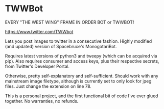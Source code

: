 # TWWBot
EVERY "THE WEST WING" FRAME IN ORDER BOT
or
TWWBOT!

https://www.twitter.com/TWWbot

Lets you post images to twitter in a consecutive fashion. Highly modified (and updated) version of Spacebruce's MonogotariBot.

Requires latest versions of python3 and tweepy (which can be acquired via pip). Also requires consumer and access keys, plus their respective secrets, from Twitter's Developer Portal.

Otherwise, pretty self-explanatory and self-sufficient. Should work with any mainstream image filetype, although is currently set to only look for jpeg files. Just change the extension on line 78.

This is a personal project, and the first functional bit of code I've ever glued together. No warranties, no refunds.
